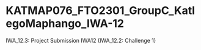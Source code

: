 # KATMAP076_FTO2301_GroupC_KatlegoMaphango_IWA-12
IWA_12.3: Project Submission IWA12 (IWA_12.2: Challenge 1)
